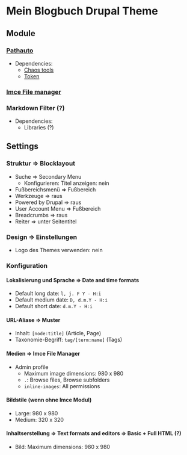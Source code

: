 # Mein Blogbuch Drupal Theme

## Module

### [Pathauto](https://www.drupal.org/project/pathauto)
* Dependencies:
  - [Chaos tools](https://www.drupal.org/project/ctools)
  - [Token](https://www.drupal.org/project/token)

### [Imce File manager](https://www.drupal.org/project/imce)

### Markdown Filter (?)
* Dependencies:
  - Libraries (?)


## Settings

### Struktur => Blocklayout
* Suche => Secondary Menu
  - Konfigurieren: Titel anzeigen: nein
* Fußbereichsmenü => Fußbereich
* Werkzeuge => raus
* Powered by Drupal => raus
* User Account Menu => Fußbereich
* Breadcrumbs => raus
* Reiter => unter Seitentitel

### Design => Einstellungen
* Logo des Themes verwenden: nein

### Konfiguration

#### Lokalisierung und Sprache => Date and time formats
* Default long date: `l, j. F Y - H:i`
* Default medium date: `D, d.m.Y - H:i`
* Default short date: `d.m.Y - H:i`

#### URL-Aliase => Muster
* Inhalt: `[node:title]` (Article, Page)
* Taxonomie-Begriff: `tag/[term:name]` (Tags)


#### Medien => Imce File Manager
* Admin profile
  - Maximum image dimensions: 980 x 980
  - `.`: Browse files, Browse subfolders
  - `inline-images`: All permissions

#### Bildstile (wenn ohne Imce Modul)
* Large: 980 x 980
* Medium: 320 x 320

#### Inhaltserstellung => Text formats and editors => Basic + Full HTML (?)
* Bild: Maximum dimensions: 980 x 980
